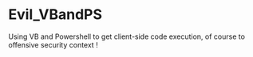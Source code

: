# Evil_VBandPS

Using VB and Powershell to get client-side code execution, of course to offensive security context !
